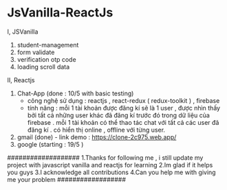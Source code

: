 # JsVanilla-ReactJs


I, JSVanilla
  1. student-management
  2. form validate
  3. verification otp code 
  4. loading scroll data



II, Reactjs 
   1. Chat-App (done : 10/5 with basic testing)
      - công nghệ sử dụng : reactjs , react-redux ( redux-toolkit ) , firebase
      - tính năng : mỗi 1 tài khoản được đăng kí sẽ là 1 user , được nhìn thấy bởi tất cả những user khác đã đăng kí trước đó trong dữ liệu của firebase .
      mỗi 1 tài khoản có thể thao tác chat với tất cả các user đã đăng kí . có hiển thị online , offline với từng user.
   2. gmail (done)
    - link demo : https://clone-2c975.web.app/
   3. google (starting : 19/5 ) 

###################
1.Thanks for following me , i still update my project with 
javascript vanilla and reactjs for learning
2.Im glad if it helps you guys
3.I acknowledge all contributions
4.Can you help me with giving me your problem
##################
  
